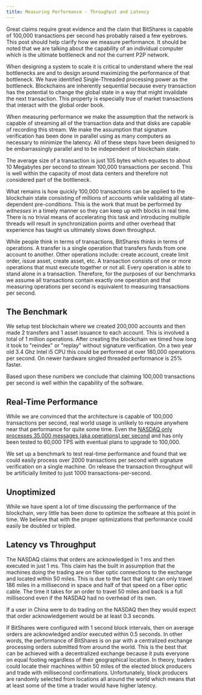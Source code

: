 ```yaml
---
title: Measuring Performance - Throughput and Latency
---
```


Great claims require great evidence and the claim that BitShares is capable of 100,000 transactions per second has
probably raised a few eyebrows.   This post should help clarify how we measure performance.  It should be noted
that we are talking about the capability of an individual computer which is the ultimate bottleneck and *not* the 
current P2P network.  

When designing a system to scale it is critical to understand where the real bottlenecks are and to design around
maximizing the performance of that bottleneck.  We have identified Single-Threaded processing power as the bottleneck. 
Blockchains are inherently sequential because every transaction has the potential to change the global state in a
way that might invalidate the next transaction.   This property is especially true of market transactions that interact 
with the global order book.   

When measuring performance we make the assumption that the network is capable of streaming all of the transaction data
and that disks are capable of recording this stream.   We make the assumption that signature verification has been done
in parallel using as many computers as necessary to minimize the latency.  All of these steps have been designed to be
embarrassingly parallel and to be independent of blockchain state.

The average size of a transaction is just 105 bytes which equates to about 10 Megabytes per second to stream 100,000
transactions per second.  This is well within the capacity of most data centers and therefore not considered part of
the bottleneck.

What remains is how quickly 100,000 transactions can be applied to the blockchain state consisting of
millions of accounts while validating all state-dependent pre-conditions.  This is the work that must be performed by 
*witnesses* in a timely manner so they can keep up with blocks in real time.  There is no trivial means of accelerating
this task and introducing multiple threads will result in synchronization points and other overhead that experience has
taught us ultimately slows down throughput.  

While people think in terms of transactions, BitShares thinks in terms of operations.  A transfer is a single operation
that transfers funds from one account to another.  Other operations include: create account, create limit order, issue asset,
create asset, etc.  A transaction consists of one or more operations that must execute together or not all.  Every operation
is able to stand alone in a transaction.   Therefore, for the purposes of our benchmarks we assume all transactions
contain exactly one operation and that measuring operations per second is equivalent to measuring transactions per second.

## The Benchmark

We setup test blockchain where we created 200,000 accounts and then made 2 transfers and 1 asset issuance to each
account.  This is involved a total of 1 million operations.  After creating the blockchain we timed how long it took
to "reindex" or "replay" without signature verification.  On a two year old 3.4 Ghz Intel i5 CPU this could be performed at over
180,000 operations per second.  On newer hardware singled threaded performance is 25% faster.  

Based upon these numbers we conclude that claiming 100,000 transactions per second is well within the capability of the
software.

## Real-Time Performance

While we are convinced that the architecture is capable of 100,000 transactions per second, real world usage is unlikely
to require anywhere near that performance for quite some time.   Even the [NASDAQ only processes 35,000 messages (aka operations)
per second](http://www.nasdaq.com/services/homw.stm) and has only been tested to 60,000 TPS with eventual plans to upgrade to 100,000. 

We set up a benchmark to test real-time performance and found that we could easily process over 2000 transactions per second
with signature verification on a single machine.   On release the transaction throughput will be artificially limited to just
1000 transactions-per-second.

## Unoptimized 

While we have spent a lot of time discussing the performance of the blockchain, very little has been done to optimize the
software at this point in time.  We believe that with the proper optimizations that performance could easily be doubled or tripled.

## Latency vs Throughput

The NASDAQ claims that orders are acknowledged in 1 ms and then executed in just 1 ms.  This claim has the built in assumption
that the machines doing the trading are on fiber optic connections to the exchange and located within 50 miles.  This is
due to the fact that light can only travel 186 miles in a millisecond in space and half of that speed on a fiber optic cable. The
time it takes for an order to travel 50 miles and back is a full millisecond even if the NASDAQ had no overhead of its own.  

If a user in China were to do trading on the NASDAQ then they would expect that order acknowledgement would be at least 0.3 seconds.  

If BitShares were configured with 1 second block intervals, then on average orders are acknowledged and/or executed within 0.5 seconds. 
In other words, the performance of BitShares is on par with a centralized exchange processing orders submitted from around the world. This
is the best that can be achieved with a decentralized exchange because it puts everyone on equal footing regardless of their geographical
location.     In theory, traders could locate their machines within 50 miles of the elected block producers and trade with millisecond
confirmations.   Unfortunately, block producers are randomly selected from locations all around the world which means that at least some
of the time a trader would have higher latency.   




